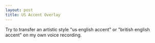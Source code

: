 ```yaml
---
layout: post
title: US Accent Overlay
---
```


Try to transfer an artistic style "us english accent" or "british english accent" on my own voice recording.